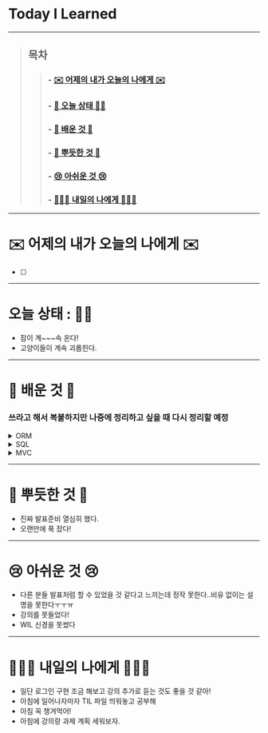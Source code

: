 

# Today I Learned

---

> ## 목차
>
> > ###  - [✉️ 어제의 내가 오늘의 나에게 ✉️](#%EF%B8%8F-%EC%96%B4%EC%A0%9C%EC%9D%98-%EB%82%B4%EA%B0%80-%EC%98%A4%EB%8A%98%EC%9D%98-%EB%82%98%EC%97%90%EA%B2%8C-%EF%B8%8F)
> >
> > ###  - [👵 오늘 상태 👵🏻](#%EC%98%A4%EB%8A%98-%EC%83%81%ED%83%9C--)
> >
> > ###  - [🧐 배운 것 🧐](#-%EB%B0%B0%EC%9A%B4-%EA%B2%83-)
> >
> > ###  - [🥰 뿌듯한 것 🥰](#-%EB%BF%8C%EB%93%AF%ED%95%9C-%EA%B2%83-)
> >
> > ###  - [😢 아쉬운 것 😢](#-%EC%95%84%EC%89%AC%EC%9A%B4-%EA%B2%83-)
> >
> > ###  - [🙋🏻‍♀️ 내일의 나에게 🙋🏻‍♀️](#%EF%B8%8F-%EB%82%B4%EC%9D%BC%EC%9D%98-%EB%82%98%EC%97%90%EA%B2%8C-%EF%B8%8F)

---

# ✉️ 어제의 내가 오늘의 나에게 ✉️

- [ ] 

---

# 오늘 상태 : 👵🏻

- 잠이 계~~~속 온다!
- 고양이들이 계속 괴롭힌다.

---

# 🧐 배운 것 🧐

### 쓰라고 해서 복붙하지만 나중에 정리하고 싶을 때 다시 정리할 예정

<details><summary>ORM</summary>
    Object Relational Mapping, 객체-관계 매핑
객체와 관계형 데이터베이스의 데이터를 자동으로 매핑(연결)해주는 것을 말한다.
객체 지향 프로그래밍은 클래스를 사용하고, 관계형 데이터베이스는 테이블을 사용한다.
객체 모델과 관계형 모델 간에 불일치가 존재한다.
ORM을 통해 객체 간의 관계를 바탕으로 SQL을 자동으로 생성하여 불일치를 해결한다.
데이터베이스 데이터 <—매핑—> Object 필드
객체를 통해 간접적으로 데이터베이스 데이터를 다룬다.
Persistant API라고도 할 수 있다.
    Ex) JPA, Hibernate 등</—매핑—>
</details>

<details><summary>SQL</summary>
SQL(/ˈɛs kjuː ˈɛl/, or /ˈsiːkwəl/, Structured Query Language, 구조화 질의어, S-Q-L)는 관계형 데이터베이스 관리 시스템(RDBMS)의 데이터를 관리하기 위해 설계된 특수 목적의 프로그래밍 언어이다.</details>


<details><summary>MVC</summary>
    MVC (모델-뷰-컨트롤러) 는 사용자 인터페이스, 데이터 및 논리 제어를 구현하는데 널리 사용되는 소프트웨어 디자인 패턴입니다. 소프트웨어의 비즈니스 로직과 화면을 구분하는데 중점을 두고 있습니다. 이러한 "관심사 분리" 는 더나은 업무의 분리와 향상된 관리를 제공합니다.
</details>


---

# 🥰 뿌듯한 것 🥰

- 진짜 발표준비 열심히 했다.
- 오랜만에 푹 잤다!

---

# 😢 아쉬운 것 😢

- 다른 분들 발표처럼 할 수 있었을 것 같다고 느끼는데 정작 못한다..비유 없이는 설명을 못한다ㅜㅜㅠ
- 강의를 못들었다!
- WIL 신경을 못썼다

---

# 🙋🏻‍♀️ 내일의 나에게 🙋🏻‍♀️

- 일단 로그인 구현 조금 해보고 강의 추가로 듣는 것도 좋을 것 같아!
- 아침에 일어나자마자 TIL 파일 띄워놓고 공부해
- 아침 꼭 챙겨먹어!
- 아침에 강의랑 과제 계획 세워보자.


